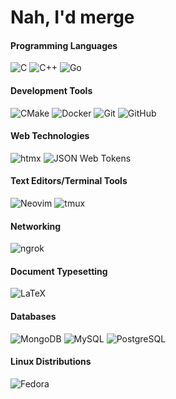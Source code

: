 # Nah, I'd merge

<!-- ![0x6a616e's Stats](https://github-readme-stats.vercel.app/api?username=0x6a616e&theme=dracula&show_icons=true&hide_border=true&count_private=true) -->

#### Programming Languages

![C](https://img.shields.io/badge/C-A8B9CC?style=for-the-badge&logo=c&logoColor=FFFFFF)
![C++](https://img.shields.io/badge/C++-00599C?style=for-the-badge&logo=cplusplus&logoColor=FFFFFF)
![Go](https://img.shields.io/badge/Go-00ADD8?style=for-the-badge&logo=go&logoColor=FFFFFF)

#### Development Tools

![CMake](https://img.shields.io/badge/CMake-064F8C?style=for-the-badge&logo=cmake&logoColor=FFFFFF)
![Docker](https://img.shields.io/badge/Docker-2496ED?style=for-the-badge&logo=docker&logoColor=FFFFFF)
![Git](https://img.shields.io/badge/Git-F05032?style=for-the-badge&logo=git&logoColor=FFFFFF)
![GitHub](https://img.shields.io/badge/GitHub-181717?style=for-the-badge&logo=github&logoColor=FFFFFF)

#### Web Technologies

![htmx](https://img.shields.io/badge/htmx-3366CC?style=for-the-badge&logo=htmx&logoColor=FFFFFF)
![JSON Web Tokens](https://img.shields.io/badge/JSON_Web_Tokens-000000?style=for-the-badge&logo=jsonwebtokens&logoColor=FFFFFF)

#### Text Editors/Terminal Tools

![Neovim](https://img.shields.io/badge/Neovim-57A143?style=for-the-badge&logo=neovim&logoColor=FFFFFF)
![tmux](https://img.shields.io/badge/tmux-1BB91F?style=for-the-badge&logo=tmux&logoColor=FFFFFF)

#### Networking

<!-- grpc -->
![ngrok](https://img.shields.io/badge/ngrok-1F1E37?style=for-the-badge&logo=ngrok&logoColor=FFFFFF)

#### Document Typesetting

![LaTeX](https://img.shields.io/badge/LaTeX-008080?style=for-the-badge&logo=latex&logoColor=FFFFFF)

#### Databases

![MongoDB](https://img.shields.io/badge/MongoDB-47A248?style=for-the-badge&logo=mongodb&logoColor=FFFFFF)
![MySQL](https://img.shields.io/badge/MySQL-4479A1?style=for-the-badge&logo=mysql&logoColor=FFFFFF)
![PostgreSQL](https://img.shields.io/badge/PostgreSQL-4169E1?style=for-the-badge&logo=postgresql&logoColor=FFFFFF)

#### Linux Distributions

![Fedora](https://img.shields.io/badge/Fedora-51A2DA?style=for-the-badge&logo=fedora&logoColor=FFFFFF)
